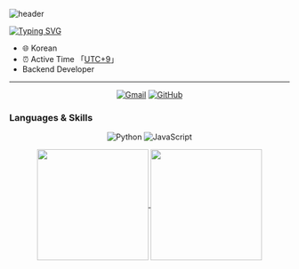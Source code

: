 ![header](https://capsule-render.vercel.app/api?type=waving&color=7B68EE&height=200&section=header&text=Welcome%20to&desc=Holy's%20Github&fontSize=45&animation=fadeIn&fontColor=FFFFFF&descSize=45&descAlignY=45&textAlign=50&fontAlign=50&descAlign=50&text_y=25&desc_y=45&descColor=74C0FC)

[![Typing SVG](https://readme-typing-svg.demolab.com?font=Fira+Code&pause=1000&color=7B68EE&center=true&vCenter=true&width=435&lines=Backend+Developer)](https://git.io/typing-svg)

- :globe_with_meridians: Korean
- :alarm_clock: Active Time 「[UTC+9](https://time.is/UTC+9)」
- Backend Developer

---

<p align="center">
  <a href="mailto:your.email@example.com" target="_blank"><img src="https://img.shields.io/badge/Gmail-c14438.svg?&style=flat-square&logo=gmail&logoColor=white" alt="Gmail"></a>
  <a href="https://github.com/HolySSA" target="_blank"><img src="https://img.shields.io/badge/GitHub-181717?style=flat-square&logo=github&logoColor=white" alt="GitHub"></a>
</p>

### Languages & Skills

<p align="center">
  <img alt="Python" src="https://img.shields.io/badge/Python-3776AB?style=flat-square&logo=python&logoColor=white">
  <img alt="JavaScript" src="https://img.shields.io/badge/JavaScript-F7DF1E?style=flat-square&logo=javascript&logoColor=black">
</p>

<div align="center">
  <a href="https://github.com/anuraghazra/github-readme-stats">
    <img height=200 align="center" src="https://github-readme-stats.vercel.app/api?username=HolySSA&count_private=true&show_icons=true&theme=tokyonight&rank_icon=github" />
  </a>
  <a href="https://github.com/anuraghazra/convoychat">
    <img height=200 align="center" src="https://github-readme-stats.vercel.app/api/top-langs/?username=HolySSA&layout=compact&theme=tokyonight" />
  </a>
</div>
